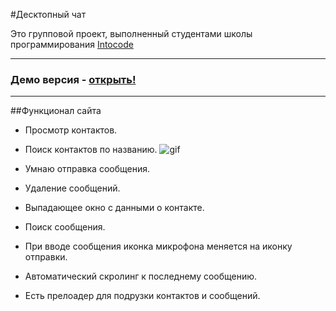 #Десктопный чат

Это групповой проект, выполненный студентами школы программирования <a href="https://intocode.ru/" target="_blank">Intocode</a>
***
### Демо версия - <a href="https://intense-island-55096.herokuapp.com/" target="_blank">открыть!</a>
***
##Функционал сайта
+ Просмотр контактов.
+ Поиск контактов по названию.
  ![gif](![gif](https://github.com/Khalimov-Z/react-chat/blob/main/Gif%201.gif))
  

+ Умнаю отправка сообщения.
+ Удаление сообщений.

+ Выпадающее окно с данными о контакте.
+ Поиск сообщения.

+ При вводе сообщения иконка микрофона меняется на иконку отправки.
+ Автоматический скролинг к последнему сообщению.
  

+ Есть прелоадер для подрузки контактов и сообщений.
